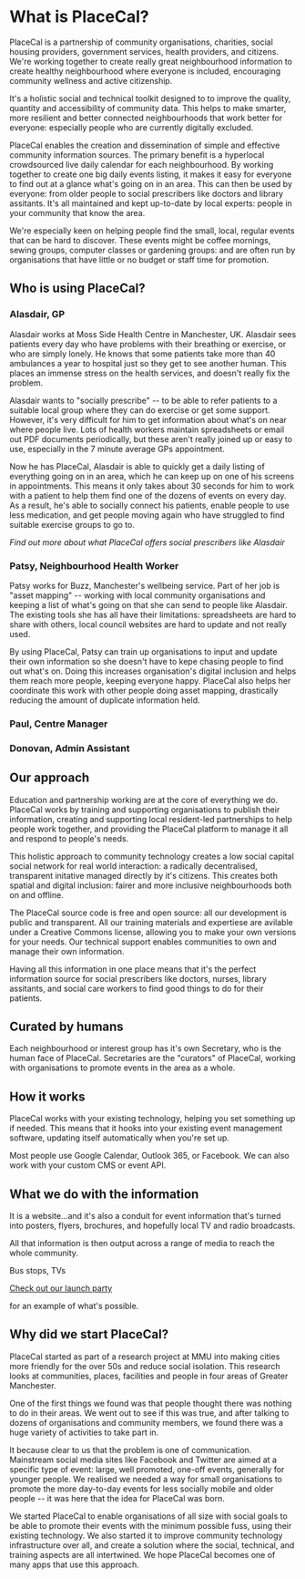 # What is PlaceCal?

PlaceCal is a partnership of community organisations, charities, social housing providers, government services, health providers, and citizens. We're working together to create really great neighbourhood information to create healthy neighbourhood where everyone is included, encouraging community wellness and active citizenship.

It's a holistic social and technical toolkit designed to to improve the quality, quantity and accessibility of community data. This helps to make smarter, more resilient and better connected neighbourhoods that work better for everyone: especially people who are currently digitally excluded.

PlaceCal enables the creation and dissemination of simple and effective community information sources. The primary benefit is a hyperlocal crowdsourced live daily calendar for each neighbourhood. By working together to create one big daily events listing, it makes it easy for everyone to find out at a glance what's going on in an area. This can then be used by everyone: from older people to social prescribers like doctors and library assitants. It's all maintained and kept up-to-date by local experts: people in your community that know the area.

We're especially keen on helping people find the small, local, regular events that can be hard to discover. These events might be coffee mornings, sewing groups, computer classes or gardening groups: and are often run by organisations that have little or no budget or staff time for promotion.

## Who is using PlaceCal?

### Alasdair, GP

Alasdair works at Moss Side Health Centre in Manchester, UK. Alasdair sees patients every day who have problems with their breathing or exercise, or who are simply lonely. He knows that some patients take more than 40 ambulances a year to hospital just so they get to see another human. This places an immense stress on the health services, and doesn't really fix the problem.

Alasdair wants to "socially prescribe" -- to be able to refer patients to a suitable local group where they can do exercise or get some support. However, it's very difficult for him to get information about what's on near where people live. Lots of health workers maintain spreadsheets or email out PDF documents periodically, but these aren't really joined up or easy to use, especially in the 7 minute average GPs appointment.

Now he has PlaceCal, Alasdair is able to  quickly get a daily listing of everything going on in an area, which he can keep up on one of his screens in appointments. This means it only takes about 30 seconds for him to work with a patient to help them find one of the dozens of events on every day. As a result, he's able to socially connect his patients, enable people to use less medication, and get people moving again who have struggled to find suitable exercise groups to go to.

_Find out more about what PlaceCal offers social prescribers like Alasdair_

### Patsy, Neighbourhood Health Worker

Patsy works for Buzz, Manchester's wellbeing service. Part of her job is "asset mapping" -- working with local community organisations and keeping a list of what's going on that she can send to people like Alasdair. The existing tools she has all have their limitations: spreadsheets are hard to share with others, local council websites are hard to update and not really used. 

By using PlaceCal, Patsy can train up organisations to input and update their own information so she doesn't have to kepe chasing people to find out what's on. Doing this increases organisation's digital inclusion  and helps them reach more people, keeping everyone happy. PlaceCal also helps her coordinate this work with other people doing asset mapping, drastically reducing the amount of duplicate information held.

### Paul, Centre Manager

### Donovan, Admin Assistant

## Our approach

Education and partnership working are at the core of everything we do. PlaceCal works by training and supporting organisations to publish their information, creating and supporting local resident-led partnerships to help people work together, and providing the PlaceCal platform to manage it all and respond to people's needs.

This holistic approach to community technology creates a low social capital social network for real world interaction: a radically decentralised, transparent initative managed directly by it's citizens. This creates both spatial and digital inclusion: fairer and more inclusive neighbourhoods both on and offline.

The PlaceCal source code is free and open source: all our development is public and transparent. All our training materials and expertiese are avilable under a Creative Commons license, allowing you to make your own versions for your needs. Our technical support enables communities to own and manage their own information.

Having all this information in one place means that it's the perfect information source for social prescribers like doctors, nurses, library assitants, and social care workers to find good things to do for their patients.

## Curated by humans

Each neighbourhood or interest group has it's own Secretary, who is the human face of PlaceCal. Secretaries are the "curators" of PlaceCal, working with organisations to promote events in the area as a whole.

## How it works

PlaceCal works with your existing technology, helping you set something up if needed. This means that it hooks into your existing event management software, updating itself automatically when you're set up.

Most people use Google Calendar, Outlook 365, or Facebook. We can also work with your custom CMS or event API.

## What we do with the information

It is a website…and it's also a conduit for event information that's turned into posters, flyers, brochures, and hopefully local TV and radio broadcasts.

All that information is then output across a range of media to reach the whole community.

Bus stops, TVs

[Check out our launch party](#)

for an example of what's possible.

## Why did we start PlaceCal?

PlaceCal started as part of a research project at MMU into making cities more friendly for the over 50s and reduce social isolation. This research looks at communities, places, facilities and people in four areas of Greater Manchester.

One of the first things we found was that people thought there was nothing to do in their areas. We went out to see if this was true, and after talking to dozens of organisations and community members, we found there was a huge variety of activities to take part in.

It because clear to us that the problem is one of communication. Mainstream social media sites like Facebook and Twitter are aimed at a specific type of event: large, well promoted, one-off events, generally for younger people. We realised we needed a way for small organisations to promote the more day-to-day events for less socially mobile and older people -- it was here that the idea for PlaceCal was born.

We started PlaceCal to enable organisations of all size with social goals to be able to promote their events with the minimum possible fuss, using their existing technology. We also started it to improve community technology infrastructure over all, and create a solution where the social, technical, and training aspects are all intertwined. We hope PlaceCal becomes one of many apps that use this approach.

